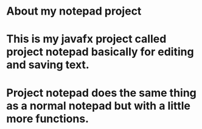 # About my notepad project
# This is my javafx project called project notepad basically for editing and saving text.
# Project notepad does the same thing as a normal notepad but with a little more functions.
